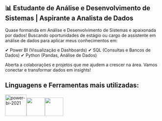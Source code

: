 
## 📊 Estudante de Análise e Desenvolvimento de Sistemas | Aspirante a Analista de Dados

Quase formanda em Análise e Desenvolvimento de Sistemas e apaixonada por dados! Buscando oportunidades de estágio ou cargo de assistente em análise de dados para aplicar meus conhecimentos em:

✔ Power BI (Visualização e Dashboards)
✔ SQL (Consultas e Bancos de Dados)
✔ Python (Pandas, Análise de Dados)

Aberta a colaborações e projetos que me ajudem a crescer na área. Vamos conectar e transformar dados em insights!

## Linguagens e Ferramentas mais utilizadas:
<img width="70" height="70" src="https://img.icons8.com/fluency/96/power-bi-2021.png" alt="power-bi-2021"/><img src="https://cdn.jsdelivr.net/gh/devicons/devicon@latest/icons/azuresqldatabase/azuresqldatabase-original.svg" width="60" height="60" /><img src="https://cdn.jsdelivr.net/gh/devicons/devicon@latest/icons/python/python-original-wordmark.svg" width="60" height="60"  /> 

<!--


